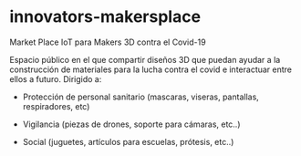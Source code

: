 # innovators-makersplace
Market Place IoT para Makers 3D contra el Covid-19 

Espacio público en el que compartir diseños 3D que puedan ayudar a la construcción de materiales para la lucha contra el covid e interactuar entre ellos a futuro. Dirigido a:

- Protección de personal sanitario (mascaras, viseras, pantallas, respiradores, etc)

- Vigilancia (piezas de drones, soporte para cámaras, etc..)

- Social (juguetes, artículos para escuelas, prótesis, etc..)
